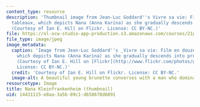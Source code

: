 ```yaml
---
content_type: resource
description: 'Thumbnail image from Jean-Luc Goddard''s Vivre sa vie: Film en douze
  tableaux, which depicts Nana (Anna Karina) as she gradually descends into prostitution.
  (Courtesy of Ian E. Hill on Flickr. License: CC BY-NC.)'
file: https://ol-ocw-studio-app-production.s3.amazonaws.com/courses/21g-341-contemporary-french-film-and-social-issues-spring-2014/14431115e8aa3a5b89c1d658678d6891_21g-341s14-th.jpg
file_type: image/jpeg
image_metadata:
  caption: 'Image from Jean-Luc Goddard''s _Vivre sa vie: Film en douze tableaux_,
    which depicts Nana (Anna Karina) as she gradually descends into prostitution.
    (Courtesy of Ian E. Hill on [Flickr](http://www.flickr.com/photos/geminicollisionworks/4366022071/).
    License: CC BY-NC.)'
  credit: 'Courtesy of Ian E. Hill on Flickr. License: CC BY-NC.'
  image-alt: A beautiful young brunette converses with a man who dominates the frame.
resourcetype: Image
title: Nana Kleinfrankenheim (thumbnail)
uid: 14431115-e8aa-3a5b-89c1-d658678d6891
---
```

